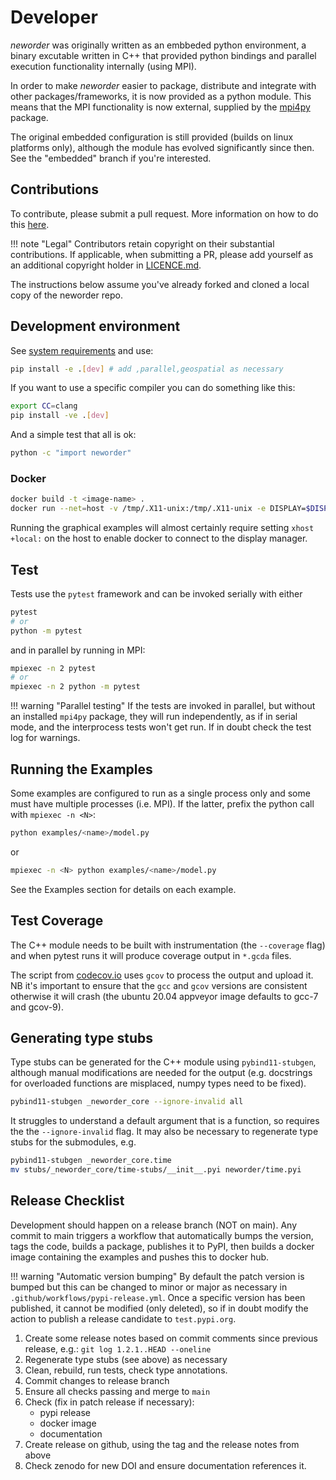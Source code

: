# Developer

*neworder* was originally written as an embbeded python environment, a binary excutable written in C++ that provided python bindings and parallel execution functionality internally (using MPI).

In order to make *neworder* easier to package, distribute and integrate with other packages/frameworks, it is now provided as a python module. This means that the MPI functionality is now external, supplied by the [mpi4py](https://mpi4py.readthedocs.io/en/stable/) package.

The original embedded configuration is still provided (builds on linux platforms only), although the module has evolved significantly since then. See the "embedded" branch if you're interested.

## Contributions

To contribute, please submit a pull request. More information on how to do this [here](./contributing.md).

!!! note "Legal"
    Contributors retain copyright on their substantial contributions. If applicable, when submitting a PR, please add yourself as an additional copyright holder in [LICENCE.md](https://github.com/virgesmith/neworder/LICENCE.md).

The instructions below assume you've already forked and cloned a local copy of the neworder repo.

## Development environment

See [system requirements](index.md#system-requirements) and use:

```bash
pip install -e .[dev] # add ,parallel,geospatial as necessary
```

If you want to use a specific compiler you can do something like this:

```bash
export CC=clang
pip install -ve .[dev]
```

And a simple test that all is ok:

```bash
python -c "import neworder"
```

### Docker

```bash
docker build -t <image-name> .
docker run --net=host -v /tmp/.X11-unix:/tmp/.X11-unix -e DISPLAY=$DISPLAY -it virgesmith/neworder
```

Running the graphical examples will almost certainly require setting `xhost +local:` on the host to enable docker to connect to the display manager.

## Test

Tests use the `pytest` framework and can be invoked serially with either

```bash
pytest
# or
python -m pytest
```

and in parallel by running in MPI:

```bash
mpiexec -n 2 pytest
# or
mpiexec -n 2 python -m pytest
```

!!! warning "Parallel testing"
    If the tests are invoked in parallel, but without an installed `mpi4py` package, they will run independently, as if in serial mode, and the interprocess tests won't get run. If in doubt check the test log for warnings.

## Running the Examples

Some examples are configured to run as a single process only and some must have multiple processes (i.e. MPI). If the latter, prefix the python call with `mpiexec -n <N>`:

```bash
python examples/<name>/model.py
```

or

```bash
mpiexec -n <N> python examples/<name>/model.py
```

See the Examples section for details on each example.

## Test Coverage

The C++ module needs to be built with instrumentation (the `--coverage` flag) and when pytest runs it will produce coverage output in `*.gcda` files.

The script from [codecov.io](https://codecov.io/gh/virgesmith/neworder/) uses `gcov` to process the output and upload it. NB it's important to ensure that the `gcc` and `gcov` versions are consistent otherwise it will crash (the ubuntu 20.04 appveyor image defaults to gcc-7 and gcov-9).

## Generating type stubs

Type stubs can be generated for the C++ module using `pybind11-stubgen`, although manual modifications are needed for the output (e.g. docstrings for overloaded functions are misplaced, numpy types need to be fixed).

```sh
pybind11-stubgen _neworder_core --ignore-invalid all
```

It struggles to understand a default argument that is a function, so requires the the `--ignore-invalid` flag. It may also be necessary to regenerate type stubs for the submodules, e.g.

```sh
pybind11-stubgen _neworder_core.time
mv stubs/_neworder_core/time-stubs/__init__.pyi neworder/time.pyi
```

## Release Checklist

Development should happen on a release branch (NOT on main). Any commit to main triggers a workflow that automatically bumps the version, tags the code, builds a package, publishes it to PyPI, then builds a docker image containing the examples and pushes this to docker hub.

!!! warning "Automatic version bumping"
    By default the patch version is bumped but this can be changed to minor or major as necessary in `.github/workflows/pypi-release.yml`. Once a specific version has been published, it cannot be modified (only deleted), so if in doubt modify the action to publish a release candidate to `test.pypi.org`.

1. Create some release notes based on commit comments since previous release, e.g.: `git log 1.2.1..HEAD --oneline`
1. Regenerate type stubs (see above) as necessary
1. Clean, rebuild, run tests, check type annotations.
1. Commit changes to release branch
1. Ensure all checks passing and merge to `main`
1. Check (fix in patch release if necessary):
    - pypi release
    - docker image
    - documentation
1. Create release on github, using the tag and the release notes from above
1. Check zenodo for new DOI and ensure documentation references it.
